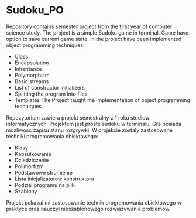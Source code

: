 # Sudoku_PO
Repository contains semester project from the first year of computer science study.
The project is a simple Sudoku game in terminal. Game have option to save current game state.
In the project have been implemented object programming techniques:
- Class
- Encapsulation
- Inheritance
- Polymorphism
- Basic streams
- List of constructor initializers
- Splitting the program into files
- Templates
The Project taught me implementation of object programming techniques.





Repozytorium zawiera projekt semestralny z 1 roku studiow informatycznych.
Projektem jest proste sudoku w terminalu. Gra posiada mozliwosc zapisu stanu rozgrywki.
W projekcie zostaly zastosowane techniki programowania obiektowego:
- Klasy
- Kapsulkowanie
- Dziedziczenie
- Polimorfizm
- Podstawowe strumienie
- Lista inicjalizatorow konstruktora
- Podzial programu na pliki
- Szablony

Projekt pokazal mi zastosowanie technik programowania obiektowego w praktyce oraz nauczyl nieszablonowego rozwiazywania problemow.
